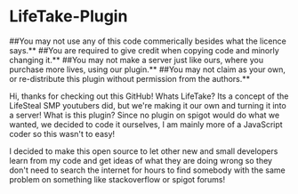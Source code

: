 # LifeTake-Plugin
##You may not use any of this code commerically besides what the licence says.**
##You are required to give credit when copying code and minorly changing it.**
##You may not make a server just like ours, where you purchase more lives, using our plugin.**
##You may not claim as your own, or re-distribute this plugin without permission from the authors.**

Hi, thanks for checking out this GitHub!
Whats LifeTake? Its a concept of the LifeSteal SMP youtubers did, but we're making it our own and turning it into a server!
What is this plugin? Since no plugin on spigot would do what we wanted, we decided to code it ourselves, I am mainly more of a JavaScript coder so this wasn't to easy!

I decided to make this open source to let other new and small developers learn from my code and get ideas of what they are doing wrong so they don't need to search
the internet for hours to find somebody with the same problem on something like stackoverflow or spigot forums!
